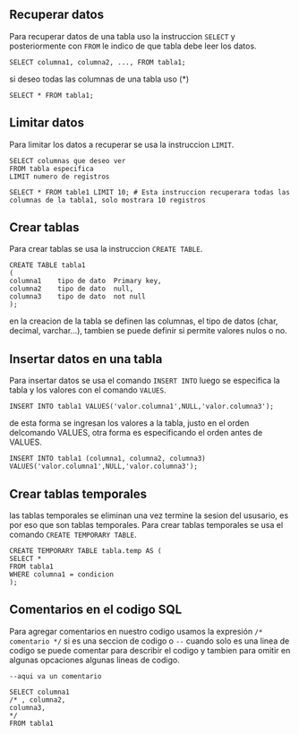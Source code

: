 ## Recuperar datos
Para recuperar datos de una tabla uso la instruccion `SELECT` y posteriormente con `FROM` le indico de que tabla debe leer los datos.

~~~~Mysql
SELECT columna1, columna2, ..., FROM tabla1;
~~~~

si deseo todas las columnas de una tabla uso (*)

~~~~Mysql
SELECT * FROM tabla1;
~~~~


## Limitar datos
Para limitar los datos a recuperar se usa la instruccion `LIMIT`.

~~~~Mysql
SELECT columnas que deseo ver
FROM tabla especifica
LIMIT numero de registros

SELECT * FROM table1 LIMIT 10; # Esta instruccion recuperara todas las columnas de la tabla1, solo mostrara 10 registros
~~~~

## Crear tablas
Para crear tablas se usa la instruccion `CREATE TABLE`.

~~~~Mysql
CREATE TABLE tabla1
(
columna1    tipo de dato  Primary key,
columna2    tipo de dato  null,
columna3    tipo de dato  not null
);
~~~~

en la creacion de la tabla se definen las columnas, el tipo de datos (char, decimal, varchar...), tambien se puede definir si permite valores nulos o no.


## Insertar datos en una tabla
Para insertar datos se usa el comando `INSERT INTO` luego se especifica la tabla y los valores con el comando `VALUES`.

~~~~Mysql
INSERT INTO tabla1 VALUES('valor.columna1',NULL,'valor.columna3');
~~~~

de esta forma se ingresan los valores a la tabla, justo en el orden delcomando VALUES, otra forma es especificando el orden antes de VALUES.

~~~~Mysql
INSERT INTO tabla1 (columna1, columna2, columna3) VALUES('valor.columna1',NULL,'valor.columna3');
~~~~

## Crear tablas temporales
las tablas temporales se eliminan una vez termine la sesion del ususario, es por eso que son tablas temporales.
Para crear tablas temporales se usa el comando `CREATE TEMPORARY TABLE`.

~~~~Mysql
CREATE TEMPORARY TABLE tabla.temp AS (
SELECT *
FROM tabla1
WHERE columna1 = condicion
);
~~~~

## Comentarios en el codigo SQL
Para agregar comentarios en nuestro codigo usamos la expresión `/* comentario */` si es una seccion de codigo o `--` cuando solo es una linea de codigo
se puede comentar para describir el codigo y tambien para omitir en algunas opcaciones algunas lineas de codigo.

~~~~Mysql
--aqui va un comentario

SELECT columna1
/* , columna2, 
columna3,
*/
FROM tabla1
~~~~



